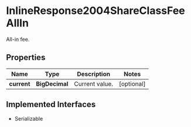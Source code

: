 

# InlineResponse2004ShareClassFeeAllIn

All-in fee.

## Properties

Name | Type | Description | Notes
------------ | ------------- | ------------- | -------------
**current** | **BigDecimal** | Current value. |  [optional]


## Implemented Interfaces

* Serializable


